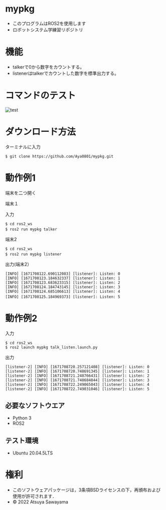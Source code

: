 # mypkg
* このプログラムはROS2を使用します
* ロボットシステム学練習リポジトリ
# 機能
* talkerで0から数字をカウントする。
* listenerはtalkerでカウントした数字を標準出力する。

# コマンドのテスト
![test](https://github.com/Aya0801/mypkg/actions/workflows/test.yml/badge.svg)

# ダウンロード方法
ターミナルに入力
```
$ git clone https://github.com/Aya0801/mypkg.git
```
# 動作例1
端末を二つ開く

端末１

入力

```
$ cd ros2_ws
$ ros2 run mypkg talker　
```
端末2
```
$ cd ros2_ws
$ ros2 run mypkg listener　
```

出力(端末2）
```
[INFO] [1671708122.690112083] [listener]: Listen: 0
[INFO] [1671708123.184632337] [listener]: Listen: 1
[INFO] [1671708123.683623315] [listener]: Listen: 2
[INFO] [1671708124.184743145] [listener]: Listen: 3
[INFO] [1671708124.685106613] [listener]: Listen: 4
[INFO] [1671708125.184969373] [listener]: Listen: 5　　　　　　　　　　　　　　　　　　　　　　　　　　　　　　　　　　　　　　　　　　　　　　　　　　　　　　　　　　　　　　　　　　　　　　　　　　　　　　　　　　　　　　　　　　　　　　　　　　　　　　　
```
# 動作例2
入力
```
$ cd ros2_ws
$ ros2 launch mypkg talk_listen.launch.py
```
出力
```
[listener-2] [INFO] [1671708720.257121408] [listener]: Listen: 0
[listener-2] [INFO] [1671708720.748691345] [listener]: Listen: 1
[listener-2] [INFO] [1671708721.248766431] [listener]: Listen: 2
[listener-2] [INFO] [1671708721.748684844] [listener]: Listen: 3
[listener-2] [INFO] [1671708722.249065043] [listener]: Listen: 4
[listener-2] [INFO] [1671708722.749031046] [listener]: Listen: 5
```


## 必要なソフトウエア
* Python 3
* ROS2

## テスト環境
* Ubuntu 20.04.5LTS
# 権利
* このソフトウェアパッケージは，3条項BSDライセンスの下，再頒布および使用が許可されます．
* © 2022 Atsuya Sawayama
